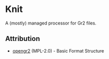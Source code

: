 # Knit

A (mostly) managed processor for Gr2 files.

## Attribution

- [opengr2](https://github.com/arves100/opengr2) (MPL-2.0) - Basic Format Structure
